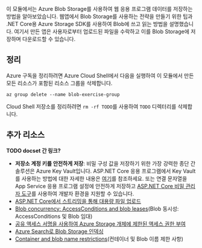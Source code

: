 이 모듈에서는 Azure Blob Storage를 사용하여 웹 응용 프로그램 데이터를 저장하는 방법을 알아보았습니다. 웹앱에서 Blob Storage를 사용하는 전략을 만들기 위한 팁과 .NET Core용 Azure Storage SDK를 사용하여 Blob에 쓰고 읽는 방법을 설명했습니다. 여기서 만든 앱은 사용자로부터 업로드된 파일을 수락하고 이를 Blob Storage에 저장하며 다운로드할 수 있습니다.

## <a name="cleanup"></a>정리

Azure 구독을 정리하려면 Azure Cloud Shell에서 다음을 실행하여 이 모듈에서 만든 모든 리소스가 포함된 리소스 그룹을 삭제합니다.

```console
az group delete --name blob-exercise-group
```

Cloud Shell 저장소를 정리하려면 `rm -rf TODO`를 사용하여 `TODO` 디렉터리를 삭제합니다.

## <a name="additional-resources"></a>추가 리소스

**TODO docset 간 링크?**

* **저장소 계정 키를 안전하게 저장**: 비밀 구성 값을 저장하기 위한 가장 강력한 종단 간 솔루션은 Azure Key Vault입니다. ASP.NET Core 응용 프로그램에서 Key Vault를 사용하는 방법에 대한 자세한 내용은 [여기](https://docs.microsoft.com/aspnet/core/security/key-vault-configuration?view=aspnetcore-2.1&tabs=aspnetcore2x)를 참조하세요. 또는 연결 문자열을 App Service 응용 프로그램 설정에 안전하게 저장하고 [ASP.NET Core 비밀 관리자 도구](https://docs.microsoft.com/aspnet/core/security/app-secrets?view=aspnetcore-2.1&tabs=windows)를 사용하여 개발자 환경을 지원할 수 있습니다.
* [ASP.NET Core에서 스트리밍을 통해 대용량 파일 업로드](https://docs.microsoft.com/aspnet/core/mvc/models/file-uploads?view=aspnetcore-2.1#uploading-large-files-with-streaming)
* [Blob concurrency: AccessConditions and blob leases](https://azure.microsoft.com/blog/managing-concurrency-in-microsoft-azure-storage-2/)(Blob 동시성: AccessConditions 및 Blob 임대)
* [공유 액세스 서명을 사용하여 Azure Storage 개체에 제한된 액세스 권한 부여](https://docs.microsoft.com/azure/storage/common/storage-dotnet-shared-access-signature-part-1)
* [Azure Search로 Blob Storage 인덱싱](https://docs.microsoft.com/azure/search/search-howto-indexing-azure-blob-storage)
* [Container and blob name restrictions](https://docs.microsoft.com/rest/api/storageservices/naming-and-referencing-containers--blobs--and-metadata#resource-names)(컨테이너 및 Blob 이름 제한 사항)